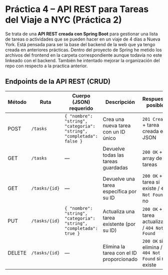 # Práctica 4 – API REST para Tareas del Viaje a NYC (Práctica 2)
 
Se trata de una **API REST creada con Spring Boot** para gestionar una lista de tareas o actividades que se pueden hacer en un viaje de 4 días a Nueva York. Está pensada para ser la base del backend de la web que ya tengo creada en anteriores prácticas. Dentro del proyecto de Spring he metido los archivos del frontend en la carpeta correspondiente aunque todavía no este linkeado con el backend. También he intentado mejorar la organización del repo con respecto a la practica anterior.



##  Endpoints de la API REST (CRUD)

| Método | Ruta             | Cuerpo (JSON) requerido                                     | Descripción                                     | Respuestas posibles                            |
|--------|------------------|-------------------------------------------------------------|-------------------------------------------------|-------------------------------------------------|
| POST   | `/tasks`         | `{ "nombre": "string", "categoria": "string", "completada": false }` | Crea una nueva tarea con un ID único            | `201 Created` + tarea creada en JSON            |
| GET    | `/tasks`         | —                                                           | Devuelve todas las tareas guardadas             | `200 OK` + array de tareas                      |
| GET    | `/tasks/{id}`    | —                                                           | Devuelve una tarea específica por su ID         | `200 OK` + tarea si existe / `404 Not Found` si no |
| PUT    | `/tasks/{id}`    | `{ "nombre": "string", "categoria": "string", "completada": true }` | Actualiza una tarea existente (por su ID)       | `200 OK` + tarea actualizada / `404 Not Found`  |
| DELETE | `/tasks/{id}`    | —                                                           | Elimina la tarea con el ID proporcionado        | `200 OK` si se elimina / `404 Not Found` si no existe |
